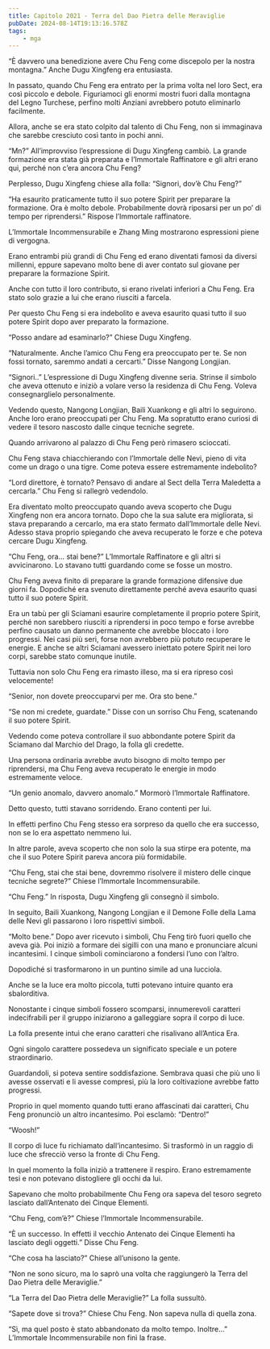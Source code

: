 ```yaml
---
title: Capitolo 2021 - Terra del Dao Pietra delle Meraviglie
pubDate: 2024-08-14T19:13:16.578Z
tags:
    - mga
---
```





“È davvero una benedizione avere Chu Feng come discepolo per la nostra montagna.” Anche Dugu Xingfeng era entusiasta.


In passato, quando Chu Feng era entrato per la prima volta nel loro Sect, era così piccolo e debole. Figuriamoci gli enormi mostri fuori dalla montagna del Legno Turchese, perfino molti Anziani avrebbero potuto eliminarlo facilmente.


Allora, anche se era stato colpito dal talento di Chu Feng, non si immaginava che sarebbe cresciuto così tanto in pochi anni.


“Mn?” All’improvviso l’espressione di Dugu Xingfeng cambiò. La grande formazione era stata già preparata e l’Immortale Raffinatore e gli altri erano qui, perché non c’era ancora Chu Feng?


Perplesso, Dugu Xingfeng chiese alla folla: “Signori, dov’è Chu Feng?”


“Ha esaurito praticamente tutto il suo potere Spirit per preparare la formazione. Ora è molto debole. Probabilmente dovrà riposarsi per un po’ di tempo per riprendersi.” Rispose l’Immortale raffinatore.


L’Immortale Incommensurabile e Zhang Ming mostrarono espressioni piene di vergogna.


Erano entrambi più grandi di Chu Feng ed erano diventati famosi da diversi millenni, eppure sapevano molto bene di aver contato sul giovane per preparare la formazione Spirit.


Anche con tutto il loro contributo, si erano rivelati inferiori a Chu Feng. Era stato solo grazie a lui che erano riusciti a farcela.


Per questo Chu Feng si era indebolito e aveva esaurito quasi tutto il suo potere Spirit dopo aver preparato la formazione.


“Posso andare ad esaminarlo?” Chiese Dugu Xingfeng.


“Naturalmente. Anche l’amico Chu Feng era preoccupato per te. Se non fossi tornato, saremmo andati a cercarti.” Disse Nangong Longjian.

“Signori..” L’espressione di Dugu Xingfeng divenne seria. Strinse il simbolo che aveva ottenuto e iniziò a volare verso la residenza di Chu Feng. Voleva consegnarglielo personalmente.

Vedendo questo, Nangong Longjian, Baili Xuankong e gli altri lo seguirono. Anche loro erano preoccupati per Chu Feng. Ma sopratutto erano curiosi di vedere il tesoro nascosto dalle cinque tecniche segrete.


Quando arrivarono al palazzo di Chu Feng però rimasero scioccati.


Chu Feng stava chiacchierando con l’Immortale delle Nevi, pieno di vita come un drago o una tigre. Come poteva essere estremamente indebolito?


“Lord direttore, è tornato? Pensavo di andare al Sect della Terra Maledetta a cercarla.” Chu Feng si rallegrò vedendolo.


Era diventato molto preoccupato quando aveva scoperto che Dugu Xingfeng non era ancora tornato. Dopo che la sua salute era migliorata, si stava preparando a cercarlo, ma era stato fermato dall’Immortale delle Nevi. Adesso stava proprio spiegando che aveva recuperato le forze e che poteva cercare Dugu Xingfeng.

“Chu Feng, ora… stai bene?” L’Immortale Raffinatore e gli altri si avvicinarono. Lo stavano tutti guardando come se fosse un mostro.


Chu Feng aveva finito di preparare la grande formazione difensive due giorni fa. Dopodiché era svenuto direttamente perché aveva esaurito quasi tutto il suo potere Spirit.


Era un tabù per gli Sciamani esaurire completamente il proprio potere Spirit, perché non sarebbero riusciti a riprendersi in poco tempo e forse avrebbe perfino causato un danno permanente che avrebbe bloccato i loro progressi. Nei casi più seri, forse non avrebbero più potuto recuperare le energie. E anche se altri Sciamani avessero iniettato potere Spirit nei loro corpi, sarebbe stato comunque inutile.


Tuttavia non solo Chu Feng era rimasto illeso, ma si era ripreso così velocemente!


“Senior, non dovete preoccuparvi per me. Ora sto bene.”


“Se non mi credete, guardate.” Disse con un sorriso Chu Feng, scatenando il suo potere Spirit.

Vedendo come poteva controllare il suo abbondante potere Spirit da Sciamano dal Marchio del Drago, la folla gli credette.


Una persona ordinaria avrebbe avuto bisogno di molto tempo per riprendersi, ma Chu Feng aveva recuperato le energie in modo estremamente veloce.


“Un genio anomalo, davvero anomalo.” Mormorò l’Immortale Raffinatore.


Detto questo, tutti stavano sorridendo. Erano contenti per lui.


In effetti perfino Chu Feng stesso era sorpreso da quello che era successo, non se lo era aspettato nemmeno lui.


In altre parole, aveva scoperto che non solo la sua stirpe era potente, ma che il suo Potere Spirit pareva ancora più formidabile.


“Chu Feng, stai che stai bene, dovremmo risolvere il mistero delle cinque tecniche segrete?” Chiese l’Immortale Incommensurabile.

“Chu Feng.” In risposta, Dugu Xingfeng gli consegnò il simbolo.


In seguito, Baili Xuankong, Nangong Longjian e il Demone Folle della Lama delle Nevi gli passarono i loro rispettivi simboli.


“Molto bene.” Dopo aver ricevuto i simboli, Chu Feng tirò fuori quello che aveva già. Poi iniziò a formare dei sigilli con una mano e pronunciare alcuni incantesimi. I cinque simboli cominciarono a fondersi l’uno con l’altro.


Dopodiché si trasformarono in un puntino simile ad una lucciola.

Anche se la luce era molto piccola, tutti potevano intuire quanto era sbalorditiva.


Nonostante i cinque simboli fossero scomparsi, innumerevoli caratteri indecifrabili per il gruppo iniziarono a galleggiare sopra il corpo di luce.


La folla presente intuì che erano caratteri che risalivano all’Antica Era.


Ogni singolo carattere possedeva un significato speciale e un potere straordinario.


Guardandoli, si poteva sentire soddisfazione. Sembrava quasi che più uno li avesse osservati e li avesse compresi, più la loro coltivazione avrebbe fatto progressi.


Proprio in quel momento quando tutti erano affascinati dai caratteri, Chu Feng pronunciò un altro incantesimo. Poi esclamò: “Dentro!”


“Woosh!”


Il corpo di luce fu richiamato dall’incantesimo. Si trasformò in un raggio di luce che sfrecciò verso la fronte di Chu Feng.


In quel momento la folla iniziò a trattenere il respiro. Erano estremamente tesi e non potevano distogliere gli occhi da lui.


Sapevano che molto probabilmente Chu Feng ora sapeva del tesoro segreto lasciato dall’Antenato dei Cinque Elementi.


“Chu Feng, com’è?” Chiese l’Immortale Incommensurabile.


“È un successo. In effetti il vecchio Antenato dei Cinque Elementi ha lasciato degli oggetti.” Disse Chu Feng.

“Che cosa ha lasciato?” Chiese all’unisono la gente.


“Non ne sono sicuro, ma lo saprò una volta che raggiungerò la Terra del Dao Pietra delle Meraviglie.”


“La Terra del Dao Pietra delle Meraviglie?” La folla sussultò.

“Sapete dove si trova?” Chiese Chu Feng. Non sapeva nulla di quella zona.

“Sì, ma quel posto è stato abbandonato da molto tempo. Inoltre…” L’Immortale Incommensurabile non finì la frase.



